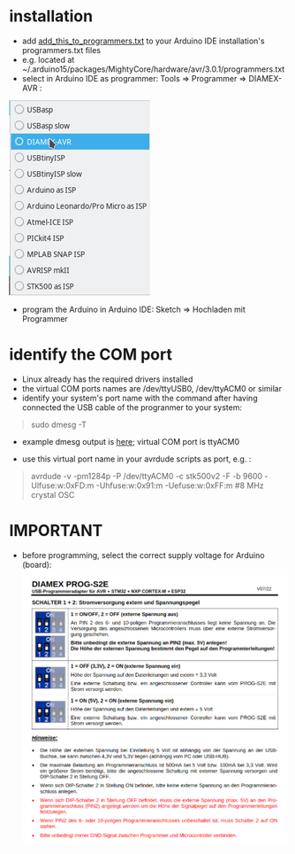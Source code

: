 # installation

- add [add_this_to_programmers.txt](./programmers.txt/add_this_to_programmers.txt) to your Arduino IDE installation's programmers.txt files
- e.g. located at ~/.arduino15/packages/MightyCore/hardware/avr/3.0.1/programmers.txt
- select in Arduino IDE as programmer: Tools => Programmer => DIAMEX-AVR :

![pic](./DIAMEX-AVR.png)

- program the Arduino in Arduino IDE: Sketch => Hochladen mit Programmer

# identify the COM port

- Linux already has the required drivers installed
- the virtual COM ports names are /dev/ttyUSB0, /dev/ttyACM0 or similar
- identify your system's port name with the command after having connected the USB cable of the progranmer  to your system:
> sudo dmesg -T

- example dmesg output is [here](./dmesg.log); virtual COM port is ttyACM0

- use this virtual port name in your avrdude scripts as port, e.g. :
> avrdude -v -pm1284p -P /dev/ttyACM0 -c stk500v2  -F -b 9600 -Ulfuse:w:0xFD:m -Uhfuse:w:0x91:m -Uefuse:w:0xFF:m  #8 MHz crystal OSC
> 
# IMPORTANT

- before programming, select the correct supply voltage for Arduino (board):
![pic](./voltage_settings.png) 